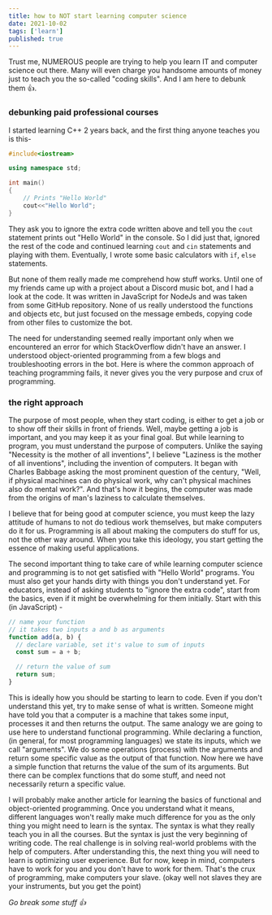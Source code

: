 ```yaml
---
title: how to NOT start learning computer science
date: 2021-10-02
tags: ['learn']
published: true
---
```


Trust me, NUMEROUS people are trying to help you learn IT and computer science out there. Many will even charge you handsome amounts of money just to teach you the so-called "coding skills". And I am here to debunk them :+1:.

<!--more-->

### debunking paid professional courses

I started learning C++ 2 years back, and the first thing anyone teaches you is this-

```cpp
#include<iostream>

using namespace std;

int main()
{
    // Prints "Hello World"
    cout<<"Hello World";
}
```

They ask you to ignore the extra code written above and tell you the `cout` statement prints out "Hello World" in the console. So I did just that, ignored the rest of the code and continued learning `cout` and `cin` statements and playing with them. Eventually, I wrote some basic calculators with `if`, `else` statements.

But none of them really made me comprehend how stuff works. Until one of my friends came up with a project about a Discord music bot, and I had a look at the code. It was written in JavaScript for NodeJs and was taken from some GitHub repository. None of us really understood the functions and objects etc, but just focused on the message embeds, copying code from other files to customize the bot.

The need for understanding seemed really important only when we encountered an error for which StackOverflow didn't have an answer. I understood object-oriented programming from a few blogs and troubleshooting errors in the bot. Here is where the common approach of teaching programming fails, it never gives you the very purpose and crux of programming.

### the right approach

The purpose of most people, when they start coding, is either to get a job or to show off their skills in front of friends. Well, maybe getting a job is important, and you may keep it as your final goal. But while learning to program, you must understand the purpose of computers. Unlike the saying "Necessity is the mother of all inventions", I believe "Laziness is the mother of all inventions", including the invention of computers. It began with Charles Babbage asking the most prominent question of the century, "Well, if physical machines can do physical work, why can't physical machines also do mental work?". And that's how it begins, the computer was made from the origins of man's laziness to calculate themselves.

I believe that for being good at computer science, you must keep the lazy attitude of humans to not do tedious work themselves, but make computers do it for us. Programming is all about making the computers do stuff for us, not the other way around. When you take this ideology, you start getting the essence of making useful applications.

The second important thing to take care of while learning computer science and programming is to not get satisfied with "Hello World" programs. You must also get your hands dirty with things you don't understand yet. For educators, instead of asking students to "ignore the extra code", start from the basics, even if it might be overwhelming for them initially. Start with this (in JavaScript) -

```javascript
// name your function
// it takes two inputs a and b as arguments
function add(a, b) {
  // declare variable, set it's value to sum of inputs
  const sum = a + b;

  // return the value of sum
  return sum;
}
```

This is ideally how you should be starting to learn to code. Even if you don't understand this yet, try to make sense of what is written. Someone might have told you that a computer is a machine that takes some input, processes it and then returns the output. The same analogy we are going to use here to understand functional programming. While declaring a function, (in general, for most programming languages) we state its inputs, which we call "arguments". We do some operations (process) with the arguments and return some specific value as the output of that function. Now here we have a simple function that returns the value of the sum of its arguments. But there can be complex functions that do some stuff, and need not necessarily return a specific value.

I will probably make another article for learning the basics of functional and object-oriented programming. Once you understand what it means, different languages won't really make much difference for you as the only thing you might need to learn is the syntax. The syntax is what they really teach you in all the courses. But the syntax is just the very beginning of writing code. The real challenge is in solving real-world problems with the help of computers. After understanding this, the next thing you will need to learn is optimizing user experience. But for now, keep in mind, computers have to work for you and you don't have to work for them. That's the crux of programming, make computers your slave. (okay well not slaves they are your instruments, but you get the point)

_Go break some stuff :+1:_
